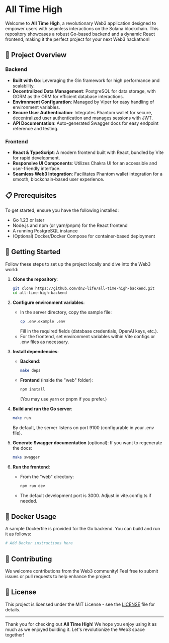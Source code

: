 # All Time High

Welcome to **All Time High**, a revolutionary Web3 application designed to empower users with seamless interactions on the Solana blockchain. This repository showcases a robust Go-based backend and a dynamic React frontend, making it the perfect project for your next Web3 hackathon!

## 🚀 Project Overview

### Backend
- **Built with Go**: Leveraging the Gin framework for high performance and scalability.
- **Decentralized Data Management**: PostgreSQL for data storage, with GORM as the ORM for efficient database interactions.
- **Environment Configuration**: Managed by Viper for easy handling of environment variables.
- **Secure User Authentication**: Integrates Phantom wallet for secure, decentralized user authentication and manages sessions with JWT.
- **API Documentation**: Auto-generated Swagger docs for easy endpoint reference and testing.

### Frontend
- **React & TypeScript**: A modern frontend built with React, bundled by Vite for rapid development.
- **Responsive UI Components**: Utilizes Chakra UI for an accessible and user-friendly interface.
- **Seamless Web3 Integration**: Facilitates Phantom wallet integration for a smooth, blockchain-based user experience.

## 📋 Prerequisites

To get started, ensure you have the following installed:
- Go 1.23 or later
- Node.js and npm (or yarn/pnpm) for the React frontend
- A running PostgreSQL instance
- (Optional) Docker/Docker Compose for container-based deployment

## 🏁 Getting Started

Follow these steps to set up the project locally and dive into the Web3 world:

1. **Clone the repository**:
   ```bash
   git clone https://github.com/dn2-life/all-time-high-backend.git
   cd all-time-high-backend
   ```

2. **Configure environment variables**:
   - In the server directory, copy the sample file:
     ```bash
     cp .env.example .env
     ```
     Fill in the required fields (database credentials, OpenAI keys, etc.).
   - For the frontend, set environment variables within Vite configs or .env files as necessary.

3. **Install dependencies**:
   - **Backend**:
     ```bash
     make deps
     ```
   - **Frontend** (inside the "web" folder):
     ```bash
     npm install
     ```
     (You may use yarn or pnpm if you prefer.)

4. **Build and run the Go server**:
   ```bash
   make run
   ```
   By default, the server listens on port 9100 (configurable in your .env file).

5. **Generate Swagger documentation** (optional):
   If you want to regenerate the docs:
   ```bash
   make swagger
   ```

6. **Run the frontend**:
   - From the "web" directory:
     ```bash
     npm run dev
     ```
   - The default development port is 3000. Adjust in vite.config.ts if needed.

## 🐳 Docker Usage

A sample Dockerfile is provided for the Go backend. You can build and run it as follows:

```bash
# Add Docker instructions here
```

## 🎉 Contributing

We welcome contributions from the Web3 community! Feel free to submit issues or pull requests to help enhance the project.

## 📄 License

This project is licensed under the MIT License - see the [LICENSE](LICENSE) file for details.

---

Thank you for checking out **All Time High**! We hope you enjoy using it as much as we enjoyed building it. Let's revolutionize the Web3 space together!
